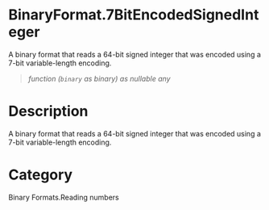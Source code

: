 ﻿# BinaryFormat.7BitEncodedSignedInteger
A binary format that reads a 64-bit signed integer that was encoded using a 7-bit variable-length encoding.
> _function (<code>binary</code> as binary) as nullable any_
# Description 
A binary format that reads a 64-bit signed integer that was encoded using a 7-bit variable-length encoding.
# Category 
Binary Formats.Reading numbers
